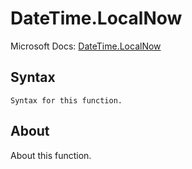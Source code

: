 # DateTime.LocalNow

Microsoft Docs: [DateTime.LocalNow](https://docs.microsoft.com/en-us/powerquery-m/datetime-localnow)

## Syntax

```
Syntax for this function.
```

## About

About this function.

